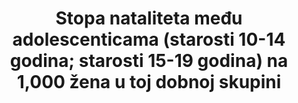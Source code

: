 ---
source_url: 'http://www.cdc.gov/nchs/data_access/vitalstatsonline.htm'
graph_title: null
title: >-
  Stopa nataliteta među adolescenticama (starosti 10-14 godina; starosti 15-19 godina) na 1,000 žena u toj dobnoj skupini
permalink: /3-7-2/
sdg_goal: 3
layout: indicator
indicator: 3.7.2
indicator_variable: Stopa nataliteta na 1000 žena starost 15-19
graph: longitudinal
graph_type_description: Line  graph
graph_status_notes: Graphed
variable_description: null
variable_notes: null
un_designated_tier: '2'
un_custodial_agency: 'DESA  Population  Division  (Partnering  Agencies:  UNFPA,  WHO)'
target_id: '3.7'
has_metadata: true
rationale_interpretation: >-
  Odsjek za stanovništvo/DESA, Ujedinjeni narodi:  @@Stopu nataliteta među adolescenticama mlađim od 15 godina smislenije je mjeriti za dobnu skupinu od 12 do 14 godina, budući da su porođaji u dobnoj skupini od 10 do 11 godina rijetki i stopa u odnosu na 10-14 godina staru populaciju ne bi  ispravno odrazila povećani rizik poroda u ranoj dobi.
goal_meta_link: 'http://unstats.un.org/sdgs/files/metadata-compilation/Metadata-Goal-3.pdf'
goal_meta_link_page: 29
indicator_name: >-
  Stopa nataliteta među adolescenticama (starosti 10-14 godina; starosti 15-19 godina) na 1,000 žena u toj dobnoj skupini
target: >-
  Do 2030. osigurati opći pristup zdravstvenim uslugama sa zaštitom spolnog i reproduktivnog zdravlja, uključujući planiranje obitelji, informiranje i obrazovanje te integraciju reproduktivnog zdravlja u nacionalne strategije i programe
method_of_computation: >-
  From  WHO:  Number  of  live  births  to  women  aged  15-19  years  /  Exposure  to  childbearing  by  women  aged  15-19  years  Method  of  measurement  The  adolescent  birth  rate  is  generally  computed  as  a  ratio.  The  numerator  is  the  number  of  live  births  to  women  aged  15-19  years,  and  the  denominator  is  an  estimate  of  exposure  to  childbearing  by  women  aged  15-19  years.  The  numerator  and  the  denominator  are  calculated  differently  for  civil  registration  and  survey  and  census  data.  Civil  registration:  In  the  case  of  civil  registration  the  numerator  is  the  registered  number  of  live  births  born  to  women  aged  15-19  years  during  a  given  year,  and  the  denominator  is  the  estimated  or  enumerated  population  of  women  aged  15-19  years.''  Survey  data:  In  the  case  of  survey  data,  the  adolescent  birth  rate  is  generally  computed  on  the  basis  of  retrospective  birth  histories.  The  numerator  refers  to  births  to  women  who  were  15-19  years  of  age  at  the  time  of  the  birth  during  a  reference  period  before  the  interview,  and  the  denominator  to  person_years  lived  between  the  ages  of  15  and  19  years  by  the  interviewed  women  during  the  same  reference  period.  Whenever  possible,  the  reference  period  corresponds  to  the  five  years  preceding  the  survey.  The  reported  observation  year  corresponds  to  the  middle  of  the  reference  period.  For  some  surveys,  no  retrospective  birth  histories  are  available  and  the  estimate  is  based  on  the  date  of  last  birth  or  the  number  of  births  in  the  12  months  preceding  the  survey.''  Census  data:  With  census  data,  the  adolescent  birth  rate  is  generally  computed  on  the  basis  of  the  date  of  last  birth  or  the  number  of  births  in  the  12  months  preceding  the  enumeration.  The  census  provides  both  the  numerator  and  the  denominator  for  the  rates.  In  some  cases,  the  rates  based  on  censuses  are  adjusted  for  under_registration  based  on  indirect  methods  of  estimation.  For  some  countries  with  no  other  reliable  data,  the  own_children  method  of  indirect  estimation  provides  estimates  of  the  adolescent  birth  rate  for  a  number  of  years  before  the  census  (See:  http://mdgs.un.org/unsd/mdg/Metadata.aspx,  accessed  19  October  2009.)  If  numbers  are  available,  adolescent  fertility  at  ages  under  15  years  can  also  be  computed.  Method  of  estimation  The  United  Nations  Population  Division  compiles  and  updates  data  on  adolescent  fertility  rates  for  MDG  monitoring.  Estimates  based  on  civil  registration  are  provided  when  the  country  reports  at  least  90%  coverage  and  there  is  reasonable  agreement  between  civil  registration  estimates  and  survey  estimates.  Survey  estimates  are  provided  only  when  there  is  no  reliable  civil  registration.  Given  the  restrictions  of  the  United  Nations  MDG  database,  only  one  source  is  provided  by  year  and  country.  In  such  cases  precedence  is  given  to  the  survey  programme  conducted  most  frequently  at  the  country  level,  with  other  survey  programmes  using  retrospective  birth  histories,  census  and  other  surveys  in  that  order.  (See:  http://mdgs.un.org/unsd/mdg/Metadata.aspx,  accessed  19  October  2009.)  From  Population  Division/DESA,  United  Nations:  Metadata  on  the  definition,  method  of  computation  and  other  information  for  the  adolescent  birth  (15-  19)  are  included  in  the  MDG  database  as  this  was  an  indicator  (5.4)  used  for  global  monitoring  of  MDG  target  5.B.  Achieve,  by  2015,  universal  access  to  reproductive  health.  Please  see  http://unstats.un.org/unsd/mdg/Metadata.aspx  The  definition  and  method  of  computation  for  the  birth  rate  among  10-14  year  olds  are  similar  to  that  for  the  birth  rate  among  15-19  year  olds.
source_title: null
source_notes: null
published: true
actual_indicator_available: >-
  Adolescent  birth  rate  (aged  10-14  years;  aged  15-19  years)  per  1,000  women  in  that  age  group
actual_indicator_available_description: >-
  Rate  of  teen  births  in  the  US  among  females  ages  10-14  and  15-19  expressed  per  1,000  age-specific  population
us_method_of_computation: >-
  The  number  of  all  US  births  occurring  among  adolescents  in  each  age  group  is  divided  by  the  age  group-specific  US  population  and  expressed  per  1,000  population
periodicity: Annual
date_of_national_source_publication: 'September,  2017'
scheduled_update_by_national_source: 'September,  2018'
source_agency_staff_name: >-
  Reproductive  Statistics  Branch,  Division  of  Vital  Statistics,  National  Center  for  Health  Statistics
source_agency_staff_email: ambranum@cdc.gov
source_agency_survey_dataset: National  Center  for  Health  Statistics/Final  natality  files
indicator_definition: >-
  WHO: Godišnji broj poroda  žena starih 15-19 godina na 1,000 žena u toj dobnoj skupini. Ovaj se pokazatelj također naziva i specifična stopa fertiliteta za žene stare 15-19 godina. Population  Division/DESA,  United  Nations: Metapodaci o definiciji, načinu računanja i drugim informacijama o porodima adolescentica (15-19 godina) uključeni su u MDG bazu podataka, jer je to indikator (5.4) koji se koristi za globalno praćenje MDG-cilja 5.b. Do 2015. potrebno je postići univerzalni pristup reproduktivnom zdravlju. Molimo pogledajte http://unstats.un.org/unsd/mdg/Metadata.aspx . Definicija i način izračunavanja stope nataliteta u starosti 10-14 godina slična je izračunavanju stope nataliteta u kod starosti 15 -19 godina.
---